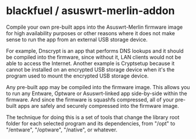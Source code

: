 blackfuel / asuswrt-merlin-addon
================================

Compile your own pre-built apps into the Asuswrt-Merlin firmware image for high availability purposes or other reasons where it does not make sense to run the app from an external USB storage device.  

For example, Dnscrypt is an app that performs DNS lookups and it should be compiled into the firmware, since without it, LAN clients would not be able to access the Internet.  Another example is Cryptsetup because it cannot be installed on an encrypted USB storage device when it's the program used to mount the encrypted USB storage device.  

Any pre-built app may be compiled into the firmware image.  This allows you to run any Entware, Optware or Asuswrt-linked app side-by-side within the firmware. And since the firmware is squashfs compressed, all of your pre-built apps are safely and securely compressed into the firmware image.  

The technique for doing this is a set of tools that change the library root folder for each selected program and its dependencies, from "/opt" to "/entware", "/optware", "/native", 
or whatever.
